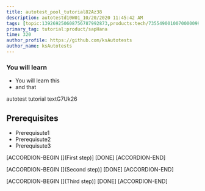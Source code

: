 ```yaml
---
title: autotest_pool_tutorial82Az38
description: autotestd10W01_10/20/2020 11:45:42 AM
tags: [topic:139269250608756787992873,products:tech/73554900100700000996,tutorial:experience/advanced]
primary_tag: tutorial:product/sapHana
time: 320
author_profile: https://github.com/ksAutotests
author_name: ksAutotests
---
```

### You will learn
- You will learn this
- and that

autotest tutorial textG7Uk26

## Prerequisites
- Prerequisute1
- Prerequisute2
- Prerequisute3

[ACCORDION-BEGIN [](First step)]
[DONE]
[ACCORDION-END]

[ACCORDION-BEGIN [](Second step)]
[DONE]
[ACCORDION-END]

[ACCORDION-BEGIN [](Third step)]
[DONE]
[ACCORDION-END]

